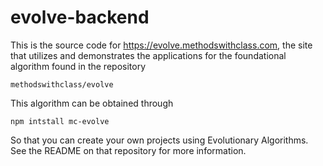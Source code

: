 # evolve-backend


This is the source code for https://evolve.methodswithclass.com, the site that utilizes and demonstrates the applications for the foundational algorithm found in the repository

	methodswithclass/evolve
	
This algorithm can be obtained through

	npm intstall mc-evolve
	
So that you can create your own projects using Evolutionary Algorithms. See the README on that repository for more information. 



